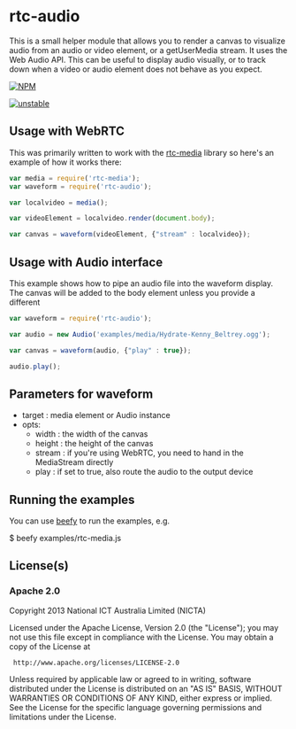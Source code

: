 # rtc-audio

This is a small helper module that allows you to render a canvas
to visualize audio from an audio or video element, or a getUserMedia
stream. It uses the Web Audio API. This can be useful to display
audio visually, or to track down when a video or audio element does
not behave as you expect.



[![NPM](https://nodei.co/npm/rtc-audio.png)](https://nodei.co/npm/rtc-audio/)

[![unstable](http://hughsk.github.io/stability-badges/dist/unstable.svg)](http://github.com/hughsk/stability-badges)

## Usage with WebRTC

This was primarily written to work with the
[rtc-media](https://github.com/rtc-io/rtc-media) library so here's an
example of how it works there:

```js
var media = require('rtc-media');
var waveform = require('rtc-audio');

var localvideo = media();

var videoElement = localvideo.render(document.body);

var canvas = waveform(videoElement, {"stream" : localvideo});
```


## Usage with Audio interface

This example shows how to pipe an audio file into the waveform display.
The canvas will be added to the body element unless you provide a different


```js
var waveform = require('rtc-audio');

var audio = new Audio('examples/media/Hydrate-Kenny_Beltrey.ogg');

var canvas = waveform(audio, {"play" : true});

audio.play();

```


## Parameters for waveform

* target : media element or Audio instance 
* opts:
  * width : the width of the canvas
  * height : the height of the canvas
  * stream : if you're using WebRTC, you need to hand in the MediaStream directly
  * play : if set to true, also route the audio to the output device

## Running the examples

You can use [beefy](http://didact.us/beefy/) to run the examples, e.g.

$ beefy examples/rtc-media.js

## License(s)

### Apache 2.0

Copyright 2013 National ICT Australia Limited (NICTA)

   Licensed under the Apache License, Version 2.0 (the "License");
   you may not use this file except in compliance with the License.
   You may obtain a copy of the License at

     http://www.apache.org/licenses/LICENSE-2.0

   Unless required by applicable law or agreed to in writing, software
   distributed under the License is distributed on an "AS IS" BASIS,
   WITHOUT WARRANTIES OR CONDITIONS OF ANY KIND, either express or implied.
   See the License for the specific language governing permissions and
   limitations under the License.
